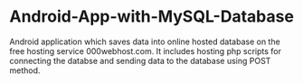 # Android-App-with-MySQL-Database

Android application which saves data into online hosted database on the free hosting service 000webhost.com. It includes hosting php scripts for connecting the databse and sending data to the database using POST method.
